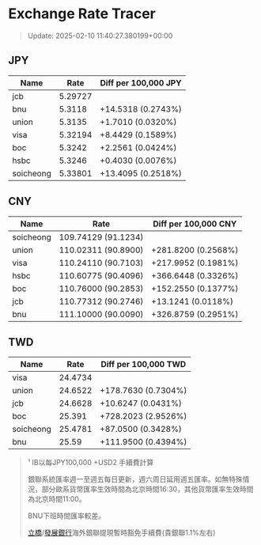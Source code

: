 # Exchange Rate Tracer

> Update: 2025-02-10 11:40:27.380199+00:00

## JPY

| Name      |    Rate | Diff per 100,000 JPY   |
|-----------|---------|------------------------|
| jcb       | 5.29727 |                        |
| bnu       | 5.3118  | +14.5318 (0.2743%)     |
| union     | 5.3135  | +1.7010 (0.0320%)      |
| visa      | 5.32194 | +8.4429 (0.1589%)      |
| boc       | 5.3242  | +2.2561 (0.0424%)      |
| hsbc      | 5.3246  | +0.4030 (0.0076%)      |
| soicheong | 5.33801 | +13.4095 (0.2518%)     |

## CNY

| Name      | Rate                | Diff per 100,000 CNY   |
|-----------|---------------------|------------------------|
| soicheong | 109.74129	(91.1234) |                        |
| union     | 110.02311	(90.8900) | +281.8200 (0.2568%)    |
| visa      | 110.24110	(90.7103) | +217.9952 (0.1981%)    |
| hsbc      | 110.60775	(90.4096) | +366.6448 (0.3326%)    |
| boc       | 110.76000	(90.2853) | +152.2550 (0.1377%)    |
| jcb       | 110.77312	(90.2746) | +13.1241 (0.0118%)     |
| bnu       | 111.10000	(90.0090) | +326.8759 (0.2951%)    |

## TWD

| Name      |    Rate | Diff per 100,000 TWD   |
|-----------|---------|------------------------|
| visa      | 24.4734 |                        |
| union     | 24.6522 | +178.7630 (0.7304%)    |
| jcb       | 24.6628 | +10.6247 (0.0431%)     |
| boc       | 25.391  | +728.2023 (2.9526%)    |
| soicheong | 25.4781 | +87.0500 (0.3428%)     |
| bnu       | 25.59   | +111.9500 (0.4394%)    |


> ¹ IB以每JPY100,000 +USD2 手續費計算
>
> 銀聯系統匯率週一至週五每日更新，週六周日延用週五匯率。如無特殊情況，部分歐系貨幣匯率生效時間為北京時間16:30，其他貨幣匯率生效時間為北京時間11:00。
>
> BNU下班時間匯率較差。
>
> [立橋](https://www.wlbank.com.mo/uploads/ueditor/file/20181211/1544536513900230.pdf)/[發展銀行](https://www.mdb.com.mo/Service_Charges_20230728.pdf)海外銀聯提現暫時豁免手續費(貴銀聯1.1%左右)

